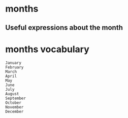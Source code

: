 # months
##   Useful expressions  about the month

# months vocabulary
	January
	February
	March
	April
	May
	June
	July
	August
	September
	October
	November
	December
